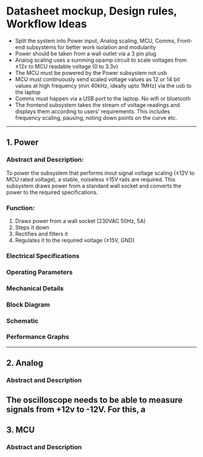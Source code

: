 # Datasheet mockup, Design rules, Workflow Ideas

- Split the system into Power input, Analog scaling, MCU, Comms, Front-end subsystems for better work isolation and modularity
- Power should be taken from a wall outlet via a 3 pin plug
- Analog scaling uses a summing opamp circuit to scale voltages from ±12v to MCU readable voltage (0 to 3.3v)
- The MCU must be powered by the Power subsystem not usb
- MCU must continuously send scaled voltage values as 12 or 14 bit values at high frequency (min 40kHz, ideally upto 1MHz) via the usb to the laptop
- Comms must happen via a USB port to the laptop. No wifi or bluetooth
- The frontend subsystem takes the stream of voltage readings and displays them according to users' requirements. This includes frequency scaling, pausing, noting down points on the curve etc.

---

## 1. Power

### Abstract and Description:
To power the subsystem that performs inout signal voltage scaling (±12V to MCU rated voltage), a stable, noiseless ±15V rails are required. This subsystem draws power from a standard wall socket and converts the power to the required specifications.

### Function:
1. Draws power from a wall socket (230VAC 50Hz, 5A)
2. Steps it down
3. Rectifies and filters it
4. Regulates it to the required voltage (±15V, GND)

### Electrical Specifications

### Operating Parameters

### Mechanical Details

### Block Diagram

### Schematic

### Performance Graphs

---

## 2. Analog

### Abstract and Description
The oscilloscope needs to be able to measure signals from +12v to -12V. For this, a 
---

## 3. MCU

### Abstract and Description
